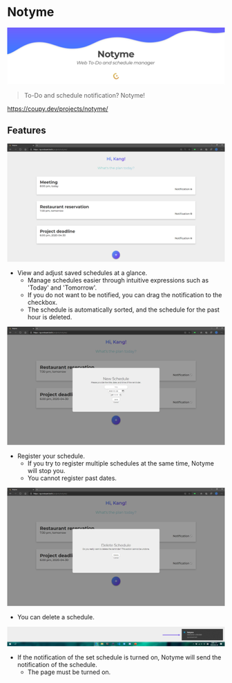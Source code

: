 # Notyme
![Notyme](./images/header.png)
> To-Do and schedule notification? Notyme!

https://coupy.dev/projects/notyme/

## Features
![example](./images/example_main.png)
- View and adjust saved schedules at a glance.
  - Manage schedules easier through intuitive expressions such as 'Today' and 'Tomorrow'.
  - If you do not want to be notified, you can drag the notification to the checkbox.
  - The schedule is automatically sorted, and the schedule for the past hour is deleted.


![example](./images/example_add.png)
- Register your schedule.
  - If you try to register multiple schedules at the same time, Notyme will stop you.
  - You cannot register past dates.
  

![example](./images/example_delete.png)
- You can delete a schedule.


![example](./images/example_noti.png)
- If the notification of the set schedule is turned on, Notyme will send the notification of the schedule.
  - The page must be turned on.
